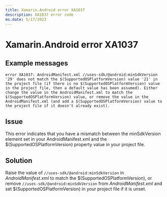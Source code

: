 ```yaml
---
title: Xamarin.Android error XA1037
description: XA1037 error code
ms.date: 5/17/2023
---
```

# Xamarin.Android error XA1037

## Example messages

```
error XA1037: AndroidManifest.xml //uses-sdk/@android:minSdkVersion '29' does not match the $(SupportedOSPlatformVersion) value '21' in the project file (if there is no $(SupportedOSPlatformVersion) value in the project file, then a default value has been assumed). Either change the value in the AndroidManifest.xml to match the $(SupportedOSPlatformVersion) value, or remove the value in the AndroidManifest.xml (and add a $(SupportedOSPlatformVersion) value to the project file if it doesn't already exist).
```

## Issue

This error indicates that you have a mismatch between the minSdkVersion
element set in your AndroidManifest.xml and the $(SupportedOSPlatformVersion)
property value in your project file.


## Solution

Raise the value of `//uses-sdk/@android:minSdkVersion` in *AndroidManifest.xml*
to match the $(SupportedOSPlatformVersion), or remove `//uses-sdk/@android:minSdkVersion`
from *AndroidManifest.xml* and set $(SupportedOSPlatformVersion) in your project
file if it is unset.
